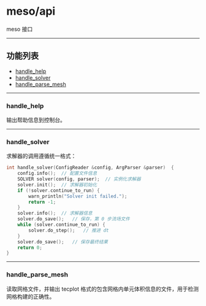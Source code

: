 # meso/api

meso 接口

---

## 功能列表

 - [handle_help](#handle_help)
 - [handle_solver](#handle_solver)
 - [handle_parse_mesh](#handle_parse_mesh)

---

### handle_help

输出帮助信息到控制台。

---

### handle_solver

求解器的调用遵循统一格式：

```c++
int handle_solver(ConfigReader &config, ArgParser &parser)  {
    config.info();  // 配置文件信息
    SOLVER solver(config, parser);  // 实例化求解器
    solver.init();  // 求解器初始化
    if (!solver.continue_to_run) {
        warn_println("Solver init failed.");
        return -1;
    }
    solver.info();  // 求解器信息
    solver.do_save();   // 保存，第 0 步流场文件
    while (solver.continue_to_run) {
        solver.do_step();   // 推进 dt
    }
    solver.do_save();   // 保存最终结果
    return 0;
}
```

---

### handle_parse_mesh

读取网格文件，并输出 tecplot 格式的包含网格内单元体积信息的文件，用于检测网格构建的正确性。
